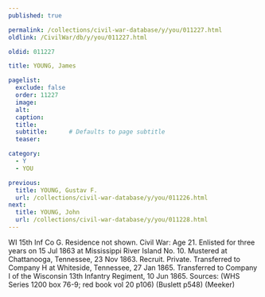 ```yaml
---
published: true

permalink: /collections/civil-war-database/y/you/011227.html
oldlink: /CivilWar/db/y/you/011227.html

oldid: 011227

title: YOUNG, James

pagelist:
  exclude: false
  order: 11227
  image: 
  alt:
  caption:
  title:
  subtitle:      # Defaults to page subtitle
  teaser:

category: 
  - Y 
  - YOU

previous:
  title: YOUNG, Gustav F.
  url: /collections/civil-war-database/y/you/011226.html  
next:
  title: YOUNG, John
  url: /collections/civil-war-database/y/you/011228.html   
---
```

WI 15th Inf Co G. Residence not shown. Civil War: Age 21. Enlisted for three years on 15 Jul 1863 at Mississippi River Island No. 10. Mustered at Chattanooga, Tennessee, 23 Nov 1863. Recruit. Private. Transferred to Company H at Whiteside, Tennessee, 27 Jan 1865. Transferred to Company I of the Wisconsin 13th Infantry Regiment, 10 Jun 1865. Sources: (WHS Series 1200 box 76-9; red book vol 20 p106) (Buslett p548) (Meeker)